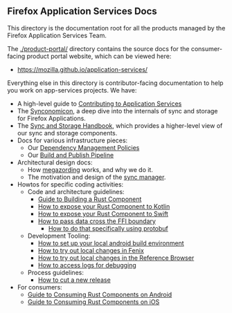 ## Firefox Application Services Docs

This directory is the documentation root for all the products managed by the
Firefox Application Services Team.

The [./product-portal/](product-portal) directory contains the source docs for
the consumer-facing product portal website, which can be viewed here:

  * https://mozilla.github.io/application-services/
  
Everything else in this directory is contributor-facing documentation to help
you work on app-services projects.  We have:

  * A high-level guide to [Contributing to Application Services](./contributing.md)
  * The [Synconomicon](https://mozilla.github.io/application-services/synconomicon/), a deep dive into the internals of sync and storage for Firefox Applications.
  * The [Sync and Storage Handbook](https://mozilla.github.io/application-services/sync-storage-handbook/index.html), which provides a higher-level view of our sync and storage components.
  * Docs for various infrastructure pieces:
    * Our [Dependency Management Policies](./dependency-management.md)
    * Our [Build and Publish Pipeline](./build-and-publish-pipeline.md)
  * Architectural design docs:
    * How [megazording](./design/megazords.md) works, and why we do it.
    * The motivation and design of the [sync manager](./design/sync-manager.md).
  * Howtos for specific coding activities:
    * Code and architecture guidelines:
      * [Guide to Building a Rust Component](./howtos/building-a-rust-component.md)
      * [How to expose your Rust Component to Kotlin](./howtos/exposing-rust-components-to-kotlin.md)
      * [How to expose your Rust Component to Swift](./howtos/exposing-rust-components-to-swift.md)
      * [How to pass data cross the FFI boundary](./howtos/when-to-use-what-in-the-ffi.md)
        * [How to do that specifically using protobuf](./howtos/passing-protobuf-data-over-ffi.md)
    * Development Tooling:
      * [How to set up your local android build environment](./howtos/setup-android-build-environment.md)
      * [How to try out local changes in Fenix](./howtos/locally-published-components-in-fenix.md)
      * [How to try out local changes in the Reference Browser](./howtos/working-with-reference-browser.md)
      * [How to access logs for debugging](./logging.md)
    * Process guidelines:
      * [How to cut a new release](./howtos/cut-a-new-release.md)
  * For consumers:
    * [Guide to Consuming Rust Components on Android](./howtos/consuming-rust-components-on-android.md)
    * [Guide to Consuming Rust Components on iOS](./howtos/consuming-rust-components-on-ios.md)